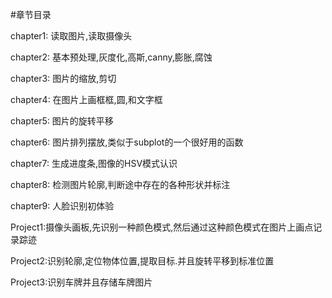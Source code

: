 #章节目录

chapter1: 读取图片,读取摄像头

chapter2: 基本预处理,灰度化,高斯,canny,膨胀,腐蚀

chapter3: 图片的缩放,剪切

chapter4: 在图片上画框框,圆,和文字框

chapter5: 图片的旋转平移

chapter6: 图片排列摆放,类似于subplot的一个很好用的函数

chapter7: 生成进度条,图像的HSV模式认识

chapter8: 检测图片轮廓,判断途中存在的各种形状并标注

chapter9: 人脸识别初体验


Project1:摄像头画板,先识别一种颜色模式,然后通过这种颜色模式在图片上画点记录踪迹

Project2:识别轮廓,定位物体位置,提取目标.并且旋转平移到标准位置

Project3:识别车牌并且存储车牌图片



